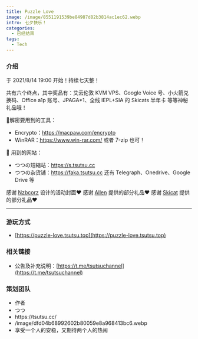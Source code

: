 ```yaml
---
title: Puzzle Love
image: /image/8551191539be84987d82b3814ac1ec62.webp
intro: 七夕快乐！
categories: 
  - 已经结束
tags: 
  - Tech
---
```


### 介绍

于 2021/8/14 19:00 开始！持续七天整！

共有六个终点，其中奖品有：艾云伦敦 KVM VPS、Google Voice 号、小火箭兑换码、Office a1p 账号、JPAGA*1、全线 IEPL+SIA 的 Skicats 半年卡 等等神秘礼品哦！

🔨解密要用到的工具：
- Encrypto：https://macpaw.com/encrypto
- WinRAR：https://www.win-rar.com/
或者 7-zip 也可！

🔗 用到的网站：
- つつの短縮站：https://s.tsutsu.cc
- つつの杂货铺：https://faka.tsutsu.cc
还有 Telegraph、Onedrive、Google Drive 等

感谢 [Nzbcorz](https://t.me/wowwwwwwwwwwwwwwwwwwwwwwwwww_bot) 设计的活动封面❤️
感谢 [Allen](https://t.me/hytallenxu) 提供的部分礼品❤️
感谢 [Skicat](https://iskicat.com/) 提供的部分礼品❤️

---

### 游玩方式

- [https://puzzle-love.tsutsu.top](https://puzzle-love.tsutsu.top)

### 相关链接

- 公告及补充说明：[https://t.me/tsutsuchannel](https://t.me/tsutsuchannel)

### 策划团队


<ul class = "author">

<li>作者</li>
<li>つつ</li>
<li>https://tsutsu.cc/</li>
<li>/image/dfd04b68992602b80059e8a968413bc6.webp</li>
<li>享受一个人的安稳，又期待两个人的热闹</li>

</ul>